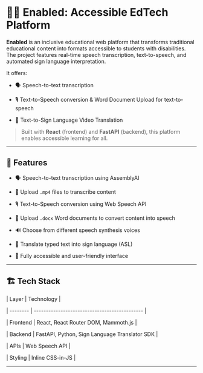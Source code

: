 # 🧏‍♂️ Enabled: Accessible EdTech Platform

**Enabled** is an inclusive educational web platform that transforms traditional educational content into formats accessible to students with disabilities. The project features real-time speech transcription, text-to-speech, and automated sign language interpretation.

It offers:

- 🗣️ Speech-to-text transcription

- 🎙️ Text-to-Speech conversion & Word Document Upload for text-to-speech

- 🤟 Text-to-Sign Language Video Translation

> Built with **React** (frontend) and **FastAPI** (backend), this platform enables accessible learning for all.

---

## 🚀 Features

- 🗣️ Speech-to-text transcription using AssemblyAI

- 📂 Upload `.mp4` files to transcribe content

- 🎙️ Text-to-Speech conversion using Web Speech API

- 📂 Upload `.docx` Word documents to convert content into speech

- 🔊 Choose from different speech synthesis voices

- 🤟 Translate typed text into sign language (ASL)

- 🔗 Fully accessible and user-friendly interface

---

## 🏗️ Tech Stack

| Layer | Technology |

| -------- | --------------------------------------------- |

| Frontend | React, React Router DOM, Mammoth.js |

| Backend | FastAPI, Python, Sign Language Translator SDK |

| APIs | Web Speech API |

| Styling | Inline CSS-in-JS |

---
